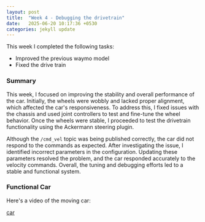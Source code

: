 ```yaml
---
layout: post
title:  "Week 4 - Debugging the drivetrain"
date:   2025-06-20 10:17:36 +0530
categories: jekyll update
---
```


This week I completed the following tasks:

- Improved the previous waymo model
- Fixed the drive train

<h3>Summary</h3>

This week, I focused on improving the stability and overall performance of the car. Initially, the wheels were wobbly and lacked proper alignment, which affected the car's responsiveness. To address this, I fixed issues with the chassis and used joint controllers to test and fine-tune the wheel behavior. Once the wheels were stable, I proceeded to test the drivetrain functionality using the Ackermann steering plugin.

Although the ```/cmd_vel``` topic was being published correctly, the car did not respond to the commands as expected. After investigating the issue, I identified incorrect parameters in the configuration. Updating these parameters resolved the problem, and the car responded accurately to the velocity commands. Overall, the tuning and debugging efforts led to a stable and functional system.

<h3>Functional Car</h3>

Here's a video of the moving car:

[car](https://youtu.be/_hgVXYIWT6w)








